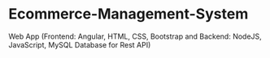 # Ecommerce-Management-System
 Web App (Frontend: Angular, HTML, CSS, Bootstrap and 
 Backend: NodeJS, JavaScript, MySQL Database for Rest API)
